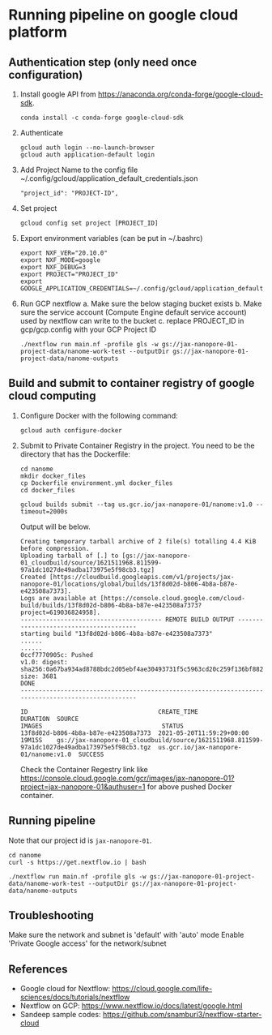 # Running pipeline on google cloud platform

## Authentication step (only need once configuration)
1. Install google API from https://anaconda.org/conda-forge/google-cloud-sdk.
   ```angular2html
   conda install -c conda-forge google-cloud-sdk
   ```

1. Authenticate
   ```angular2html
   gcloud auth login --no-launch-browser
   gcloud auth application-default login
   ```
1. Add Project Name to the config file ~/.config/gcloud/application_default_credentials.json
   ```angular2html
   "project_id": "PROJECT-ID",
   ```

1. Set project
   ```
   gcloud config set project [PROJECT_ID]
   ```

1. Export environment variables (can be put in ~/.bashrc)
   ```
   export NXF_VER="20.10.0"
   export NXF_MODE=google
   export NXF_DEBUG=3
   export PROJECT="PROJECT_ID"
   export GOOGLE_APPLICATION_CREDENTIALS=~/.config/gcloud/application_default_credentials.json
   ```

1. Run GCP nextflow a. Make sure the below staging bucket exists b. Make sure the service account (Compute Engine default service account) used by nextflow can write to the bucket c. replace PROJECT_ID in gcp/gcp.config with your GCP Project ID
   ```angular2html
   ./nextflow run main.nf -profile gls -w gs://jax-nanopore-01-project-data/nanome-work-test --outputDir gs://jax-nanopore-01-project-data/nanome-outputs
   ```

## Build and submit to container registry of google cloud computing
1. Configure Docker with the following command:
    
    ```angular2html
    gcloud auth configure-docker
    ```
1. Submit to Private Container Registry in the project. You need to be the directory that has the Dockerfile:

    ```angular2html
    cd nanome
    mkdir docker_files
    cp Dockerfile environment.yml docker_files
    cd docker_files
    
    gcloud builds submit --tag us.gcr.io/jax-nanopore-01/nanome:v1.0 --timeout=2000s
    ```
    Output will be below.
    ```
    Creating temporary tarball archive of 2 file(s) totalling 4.4 KiB before compression.
    Uploading tarball of [.] to [gs://jax-nanopore-01_cloudbuild/source/1621511968.811599-97a1dc1027de49adba173975e5f98cb3.tgz]
    Created [https://cloudbuild.googleapis.com/v1/projects/jax-nanopore-01/locations/global/builds/13f8d02d-b806-4b8a-b87e-e423508a7373].
    Logs are available at [https://console.cloud.google.com/cloud-build/builds/13f8d02d-b806-4b8a-b87e-e423508a7373?project=619036824958].
    --------------------------------------- REMOTE BUILD OUTPUT ---------------------------------------
    starting build "13f8d02d-b806-4b8a-b87e-e423508a7373"
    ......
    ......
    0ccf7770905c: Pushed
    v1.0: digest: sha256:0a67ba934ad8788bdc2d05ebf4ae30493731f5c5963cd20c259f136bf882dc5f size: 3681
    DONE
    ---------------------------------------------------------------------------------------------------
    
    ID                                    CREATE_TIME                DURATION  SOURCE                                                                                         IMAGES                                 STATUS
    13f8d02d-b806-4b8a-b87e-e423508a7373  2021-05-20T11:59:29+00:00  19M15S    gs://jax-nanopore-01_cloudbuild/source/1621511968.811599-97a1dc1027de49adba173975e5f98cb3.tgz  us.gcr.io/jax-nanopore-01/nanome:v1.0  SUCCESS
   
    ```
    
    Check the Container Regestry link like https://console.cloud.google.com/gcr/images/jax-nanopore-01?project=jax-nanopore-01&authuser=1 for above pushed Docker container.

## Running pipeline

Note that our project id is `jax-nanopore-01`.

```angular2html
cd nanome
curl -s https://get.nextflow.io | bash

./nextflow run main.nf -profile gls -w gs://jax-nanopore-01-project-data/nanome-work-test --outputDir gs://jax-nanopore-01-project-data/nanome-outputs
```


## Troubleshooting
Make sure the network and subnet is 'default' with 'auto' mode
Enable 'Private Google access' for the network/subnet


## References
* Google cloud for Nextflow: https://cloud.google.com/life-sciences/docs/tutorials/nextflow  
* Nextflow on GCP: https://www.nextflow.io/docs/latest/google.html
* Sandeep sample codes: https://github.com/snamburi3/nextflow-starter-cloud


